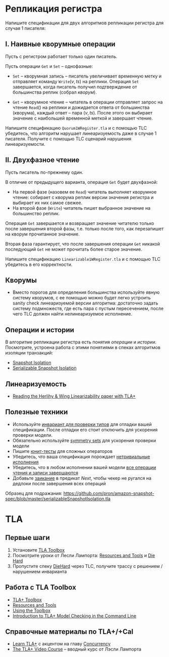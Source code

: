 # Репликация регистра

Напишите спецификации для двух алгоритмов репликации регистра для случая 1 писателя:

## I. Наивные кворумные операции

Пусть с регистром работает только один писатель. 

Пусть операции `Get` и `Set` – однофазные:

- `Set` – кворумная запись – писатель увеличивает временную метку и отправляет команду $`\texttt{Write}(v, ts)`$ на реплики. Операция `Set` завершается, когда писатель получил подтверждение от большинства реплик (собрал _кворум_).

- `Get` – кворумное чтение – читатель в операции отправляет запрос на чтение $`\texttt{Read}()`$ на реплики и дожидается ответа от большинства (кворума), каждый ответ – пара $`(v, ts)`$. После этого он выбирает значение с наибольшей временной меткой и завершает чтение.

Напишите спецификацию `Quorum1WRegister.tla` и с помощью TLC убедитесь, что алгоритм нарушает линеаризуемость даже в случае 1 писателя. Получите с помощью TLC сценарий нарушения линеаризуемости.

## II. Двухфазное чтение

Пусть писатель по-прежнему один.

В отличие от предыдущего варианта, операция `Get` будет двухфазной:
- На первой фазе (назовем ее $`\texttt{Read}`$) читатель выполняет кворумное чтение: собирает с кворума реплик версии значения регистра и выбирает их них самое свежее.
- На второй фазе ($`\texttt{Write}`$) читатель пишет выбранное значение на большинство реплик.

Операция `Get` завершается и возвращает значение читателю только после завершения второй фазы, т.е. только после того, как перезапишет на кворум прочитанное значение.

Вторая фаза гарантирует, что после завершения операции `Get` никакой последующий `Get` не может прочитать более старое значение.

Напишите спецификацию `Linearizable1WRegister.tla` и с помощью TLC убедитесь в его корректности.

## Кворумы

- Вместо порогов для определения большинства используйте явную систему кворумов, с ее помощью можно будет легко устроить sanity check линеаризуемой версии алгоритма: достаточно задать систему подмножеств, где есть пара с пустым пересечением, после чего TLC должен найти нелинеаризуемое исполнение.

## Операции и истории

В алгоритме репликации регистра есть понятия _операции_ и _истории_. Посмотрите, устроена работа с этими понятиями в спеках алгоритмов изоляции транзакций:

- [Snapshot Isolation](https://github.com/will62794/snapshot-isolation-spec/blob/master/SnapshotIsolation.tla#L309)
- [Serializable Snapshot Isolation](https://github.com/pron/amazon-snapshot-spec/blob/master/serializableSnapshotIsolation.tla#L971)

## Линеаризуемость

- [Reading the Herlihy & Wing Linearizability paper with TLA+](https://github.com/lorin/tla-linearizability)

## Полезные техники

- Используйте [инвариант для проверки типов](https://github.com/pron/amazon-snapshot-spec/blob/master/serializableSnapshotIsolation.tla#L204) для отладки вашей спецификации. После отладки его стоит отключить для ускорения проверки модели.
- Обязательно используйте [symmetry sets](https://tla.msr-inria.inria.fr/tlatoolbox/doc/model/model-values.html) для ускорения проверки модели
- Пишите [юнит-тесты](https://github.com/pron/amazon-snapshot-spec/blob/master/serializableSnapshotIsolation.tla#L1062) для сложных операторов
- Убедитесь, что ваша спецификация порождает [нетривиальные исполнения](https://github.com/pron/amazon-snapshot-spec/blob/master/serializableSnapshotIsolation.tla#L1560)
- Убедитесь, что в любом исполнении вашей модели [все операции чтения и записи завершаются](https://github.com/pron/amazon-snapshot-spec/blob/master/serializableSnapshotIsolation.tla#L1022)
- Добавьте [заикание](https://github.com/pron/amazon-snapshot-spec/blob/master/serializableSnapshotIsolation.tla#L984) в предикат _Next_, чтобы чекер не ругался на дедлоки после завершения всех операций

Образец для подражания: https://github.com/pron/amazon-snapshot-spec/blob/master/serializableSnapshotIsolation.tla

# TLA

## Первые шаги

1. Установите [TLA Toolbox](https://lamport.azurewebsites.net/tla/toolbox.html)
2. Посмотрите уроки от Лесли Лампорта: [Resources and Tools](http://lamport.azurewebsites.net/video/video3.html) и [Die Hard](http://lamport.azurewebsites.net/video/video4.html)
2. Пропустите спеку [DieHard](https://github.com/tlaplus/Examples/tree/master/specifications/DieHard) через TLC, получите трассу с решением / нарушением инварианта

## Работа с TLA Toolbox

- [TLA+ Toolbox](https://lamport.azurewebsites.net/tla/toolbox.html)
- [Resources and Tools](https://lamport.azurewebsites.net/video/video3.html)
- [Using the Toolbox](https://learntla.com/pluscal/toolbox/)
- [Introduction to TLA+ Model Checking in the Command Line](https://medium.com/@bellmar/introduction-to-tla-model-checking-in-the-command-line-c6871700a6a2)

## Справочные материалы по TLA+/+Cal

- [Learn TLA+](https://learntla.com/introduction/) с акцентом на главу [Concurrency](https://learntla.com/concurrency/)
- [The TLA+ Video Course](https://lamport.azurewebsites.net/video/videos.html) – вводный курс от Лэсли Лампорта